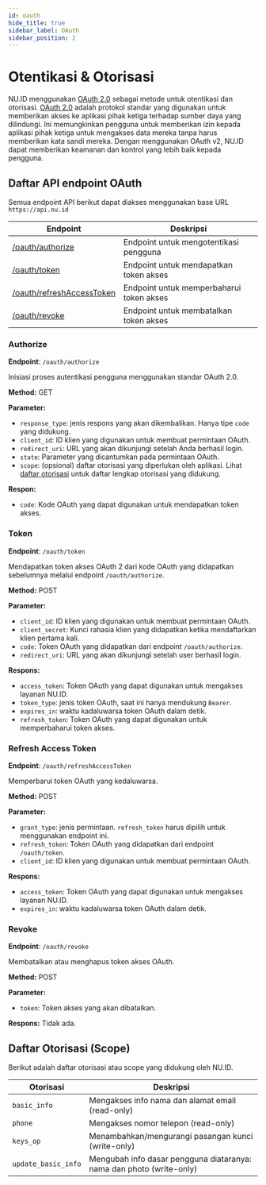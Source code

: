 ```yaml
---
id: oauth
hide_title: true
sidebar_label: OAuth
sidebar_position: 2
---
```


# Otentikasi &amp; Otorisasi

NU.ID menggunakan [OAuth 2.0](https://oauth.net/2/) sebagai metode untuk otentikasi dan otorisasi. [OAuth 2.0](https://oauth.net/2/) adalah protokol standar yang digunakan untuk memberikan akses ke aplikasi pihak ketiga terhadap sumber daya yang dilindungi. Ini memungkinkan pengguna untuk memberikan izin kepada aplikasi pihak ketiga untuk mengakses data mereka tanpa harus memberikan kata sandi mereka. Dengan menggunakan OAuth v2, NU.ID dapat memberikan keamanan dan kontrol yang lebih baik kepada pengguna.

## Daftar API endpoint OAuth

Semua endpoint API berikut dapat diakses menggunakan base URL `https://api.nu.id`

| Endpoint | Deskripsi |
| --- | --- |
| [/oauth/authorize](#authorize) | Endpoint untuk mengotentikasi pengguna |
| [/oauth/token](#token) | Endpoint untuk mendapatkan token akses |
| [/oauth/refreshAccessToken](#refresh-access-token) | Endpoint untuk memperbaharui token akses |
| [/oauth/revoke](#revoke) | Endpoint untuk membatalkan token akses |


### Authorize

**Endpoint**: `/oauth/authorize`

Inisiasi proses autentikasi pengguna menggunakan standar OAuth 2.0.

**Method:** GET

**Parameter:**

* `response_type`: jenis respons yang akan dikembalikan. Hanya tipe `code` yang didukung.
* `client_id`: ID klien yang digunakan untuk membuat permintaan OAuth.
* `redirect_uri`: URL yang akan dikunjungi setelah Anda berhasil login.
* `state`: Parameter yang dicantumkan pada permintaan OAuth.
* `scope`: (opsional) daftar otorisasi yang diperlukan oleh aplikasi. Lihat [daftar otorisasi](#daftar-otorisasi) untuk daftar lengkap otorisasi yang didukung.

**Respon:**

* `code`: Kode OAuth yang dapat digunakan untuk mendapatkan token akses.


### Token

**Endpoint**: `/oauth/token`

Mendapatkan token akses OAuth 2 dari kode OAuth yang didapatkan sebelumnya melalui endpoint `/oauth/authorize`.

**Method:** POST

**Parameter:**

* `client_id`: ID klien yang digunakan untuk membuat permintaan OAuth.
* `client_secret`: Kunci rahasia klien yang didapatkan ketika mendaftarkan klien pertama kali.
* `code`: Token OAuth yang didapatkan dari endpoint `/oauth/authorize`.
* `redirect_uri`: URL yang akan dikunjungi setelah user berhasil login.

**Respons:**

* `access_token`: Token OAuth yang dapat digunakan untuk mengakses layanan NU.ID.
* `token_type`: jenis token OAuth, saat ini hanya mendukung `Bearer`.
* `expires_in`: waktu kadaluwarsa token OAuth dalam detik.
* `refresh_token`: Token OAuth yang dapat digunakan untuk memperbaharui token akses.


### Refresh Access Token

**Endpoint**: `/oauth/refreshAccessToken`

Memperbarui token OAuth yang kedaluwarsa.

**Method:** POST

**Parameter:**

* `grant_type`: jenis permintaan. `refresh_token` harus dipilih untuk menggunakan endpoint ini.
* `refresh_token`: Token OAuth yang didapatkan dari endpoint `/oauth/token`.
* `client_id`: ID klien yang digunakan untuk membuat permintaan OAuth.

**Respons:**

* `access_token`: Token OAuth yang dapat digunakan untuk mengakses layanan NU.ID.
* `expires_in`: waktu kadaluwarsa token OAuth dalam detik.

### Revoke

**Endpoint**: `/oauth/revoke`

Membatalkan atau menghapus token akses OAuth.

**Method:** POST

**Parameter:**
* `token`: Token akses yang akan dibatalkan.

**Respons:**
Tidak ada.


## Daftar Otorisasi (Scope)

Berikut adalah daftar otorisasi atau scope yang didukung oleh NU.ID.

| Otorisasi | Deskripsi |
| --- | --- |
| `basic_info` | Mengakses info nama dan alamat email (read-only) |
| `phone` | Mengakses nomor telepon (read-only) |
| `keys_op` | Menambahkan/mengurangi pasangan kunci (write-only) |
| `update_basic_info` | Mengubah info dasar pengguna diataranya: nama dan photo (write-only) |

